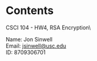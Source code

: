 # Contents

CSCI 104 - HW4, RSA Encryption\

Name: Jon Sinwell\
Email: jsinwell@usc.edu\
ID: 8709306701